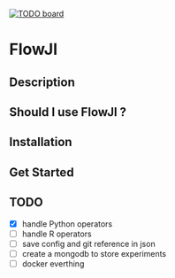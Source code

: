 [![TODO board](https://imdone.io/api/1.0/projects/5d9f46efb667c06aa78184ff/badge)](https://imdone.io/app#/board/AlexandreKempf/FlowJl)

# FlowJl

## Description

## Should I use FlowJl ?

## Installation

## Get Started


## TODO

- [x] handle Python operators
- [ ] handle R operators
- [ ] save config and git reference in json
- [ ] create a mongodb to store experiments
- [ ] docker everthing
